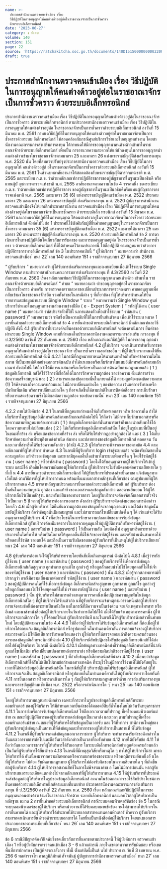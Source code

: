 ```yaml
---
name: >-
  ประกาศสำนักงานตรวจคนเข้าเมือง เรื่อง
  วิธีปฏิบัติในการอนุญาตให้คนต่างด้าวอยู่ต่อในราชอาณาจักรเป็นการชั่วคราว
  ด้วยระบบอิเล็กทรอนิกส์
date: '2023-06-27'
category: ง พิเศษ
volume: 140
section: 151
page: 22
source: 'https://ratchakitcha.soc.go.th/documents/140D151S0000000002200.pdf'
draft: true
---
```


# ประกาศสำนักงานตรวจคนเข้าเมือง เรื่อง วิธีปฏิบัติในการอนุญาตให้คนต่างด้าวอยู่ต่อในราชอาณาจักรเป็นการชั่วคราว ด้วยระบบอิเล็กทรอนิกส์

ประกาศสำนักงานตรวจคนเข้าเมือง เรื่อง วิธีปฏิบัติในการอนุญาตให้คนต่างด้าวอยู่ต่อในราชอาณาจักรเป็นการชั่วคราว ด้วยระบบอิเล็กทรอนิกส์ ตามประกาศสานักงานตรวจคนเข้าเมือง เรื่อง วิธีปฏิบัติในการอนุญาตให้คนต่างด้าวอยู่ต่อ ในราชอาณาจักรเป็นการชั่วคราวด้วยระบบอิเล็กทรอนิกส์ ลงวันที่ 15 มีนาคม พ.ศ. 2561 กาหนดวิธีปฏิบัติในการอนุญาตให้คนต่างด้าวอยู่ต่อในราชอาณาจักรเป็นการชั่วคราวด้วยระบบ อิเล็กทรอนิกส์ ให้สอดคล้องกับกรณีศูนย์บริการวีซ่าและใบอนุญาตทำงาน โดยสานักงานคณะกรรมการส่งเสริมการลงทุน ได้กาหนดให้มีการขออนุญาตนาคนต่างด้าวเข้ามาในราชอาณาจักรด้วยระบบอิเล็กทรอนิกส์ เพื่อเป็น การอานวยความสะดวกให้แก่นักลงทุนในการขออนุญาตนำคนต่างด้าวเข้ามาในราชอาณาจักรตามมาตรา 25 และมาตรา 26 แห่งพระราชบัญญัติส่งเสริมการลงทุน พ.ศ. 2520 นั้น โดยที่สมควรปรับปรุงประกาศสานักงานตรวจคนเข้าเมือง เรื่อง วิธีปฏิบัติในการอนุญาตให้ คนต่างด้าวอยู่ต่ อในราชอาณาจักรเป็นการชั่วคราวด้วยระบบอิเล็กทรอนิกส์ ลงวันที่ 15 มีนาคม พ.ศ. 2561 ในส่วนบทอาศัยอานาจให้สอดคล้องกับพระราชบัญญัติตารวจแห่งชาติ พ.ศ. 2565 และระเบียบ ก.ต.ช. ว่าด้วยหลักเกณฑ์การปฏิบัติราชการของผู้บัญชาการในฐานะเป็นอธิบดี หรือแทนผู้บั ญชาการตารวจแห่งชาติ พ.ศ. 2565 อาศัยอานาจตามความในข้อ 4 วรรคหนึ่ง ของระเบียบ ก.ต.ช. ว่าด้วยหลักเกณฑ์การปฏิบัติราชการ ของผู้บัญชาการในฐานะเป็นอธิบดีหรือแทนผู้บัญชาการตารวจแห่งชาติ พ.ศ. 2565 และมาตรา 35 (6) แห่งพระราชบัญญัติคนเข้าเมือง พ.ศ. 2522 ประกอบมาตรา 25 และมาตรา 26 แห่งพระราชบัญญัติ ส่งเสริมการลงทุน พ.ศ. 2520 ผู้บัญชาการสานักงานตรวจคนเข้าเมืองจึงให้ยกเลิกประกาศสานักงาน ตรวจคนเข้าเมือง เรื่อง วิธีปฏิบัติในการอนุญาตให้คนต่างด้าวอยู่ต่อในราชอาณาจักรเป็นการชั่วคราว ด้วยระบบอิเล็ก ทรอนิกส์ ลงวันที่ 15 มีนาคม พ.ศ. 2561 และกาหนดวิธีปฏิบัติในการอนุญาต ให้คนต่างด้าวอยู่ในราชอาณาจักรเป็นการชั่วคราวด้วยระบบอิเล็กทรอนิกส์ ดังต่อไปนี้ ข้อ 1 ประกาศนี้ใช้บังคับกับผู้ที่ยื่นคำขออนุญาตอยู่ในราชอาณาจักรเป็นการชั่วคราว ตามมาตรา 35 (6) แห่งพระราชบัญญัติคนเข้าเมือง พ.ศ. 2522 และภายใต้มาตรา 25 และมาตรา 26 แห่งพระราชบัญญัติส่งเสริมการลงทุน พ.ศ. 2520 ด้วยระบบอิเล็กทรอนิกส์ ข้อ 2 การดาเนินการในทางปฏิบัติอื่นใดเกี่ยวกับการรับคาขอ และการขออนุญาตอยู่ต่อ ในราชอาณาจักรเป็นการชั่วครา ว ด้วยระบบอิเล็กทรอนิกส์ ที่มิได้กำหนดไว้ตามประกาศนี้ ให้ถือปฏิบัติ ตามกฎหมายว่าด้วยการปฏิบัติราชการทางอิเล็กทรอนิกส์ ข้อ 3 ในประกาศฉบับนี้ “ ผู้ให้บริการ ” หมายความว่า สำนักงานตรวจคนเข้าเมือง ้ หนา 22 ่ เลม 140 ตอนพิเศษ 151 ง ราชกิจจานุเบกษา 27 มิถุนายน 2566

“ ผู้รับบริการ ” หมายความว่า ผู้ได้รับการส่งเสริมการลงทุนและลงทะเบียนเพื่อเข้าใช้ระบบ Single Window ตามประกาศสานักงานคณะกรรมการส่งเสริมการลงทุน ที่ ป.3/2560 ลงวันที่ 22 กันยายน พ.ศ. 2560 เรื่อง หลักเกณฑ์และวิธีปฏิบัติในการขออนุญาตนาคนต่างด้าว เข้ามาใน ราชอาณาจักรด้วยระบบอิเล็กทรอนิกส์ “ คำขอ ” หมายความว่า คำขออนุญาตอยู่ต่อในราชอาณาจักรเป็นการชั่วคราว คำขอรับ การตรวจลงตราและคาขอเปลี่ยนประเภทการตรวจลงตรา คาขออนุญาตเพื่อกลับเข้ามาในราชอาณาจักรอีก รวมทั้งคำขอในกรณีต่าง ๆ ที่เกี่ยวข้อง ที่ผู้ให้บริการกำหนดให้ยื่นรายการและข้อมูลผ่านระบบ Single Window “ ระบบ ” หมายความว่า Single Window ศูนย์บริการวีซ่าและใบอนุญาตทางานส่วนงานช่างฝีมือ ( e - Expert System ) “ รหัสผู้ใช้งาน ( user name )” หมายความว่า รหัสประจำตัวที่ใช้ใ นการแสดงตัวเพื่อเข้าใช้ระบบ “ รหัสผ่าน ( password )” หมายความว่า รหัสซึ่งเป็นความลับที่ใช้ในการยืนยันตัวตน เพื่อเข้าใช้ระบบ หมวด 1 การยื่นคำขอด้วยระบบอิเล็กทรอนิกส์ ข้อ 4 การยื่นคำขอด้วยระบบอิเล็กทรอนิกส์ มีหลักเกณฑ์และวิธีปฏิบัติ ดังนี้ 4.1 ผู้รับบริการที่ประสงค์จะยื่นคาขอด้วยระบบอิเล็กทรอนิกส์ จะต้องดาเนินการ ยื่นคำขอผ่านระบบ Single Window ตามที่กำหนดในประกาศสานักงานคณะกรรมการส่งเสริม การลงทุน ที่ ป.3/2560 ลงวันที่ 22 กันยายน พ.ศ. 2560 เรื่อง หลักเกณฑ์และวิธีปฏิบัติ ในการขออนุ ญาตนำคนต่างด้าวเข้ามาในราชอาณาจักรด้วยระบบอิเล็กทรอนิกส์ 4.2 ผู้ให้บริการ จะดาเนินการสำหรับการขออนุญาตให้คนต่างด้าวอยู่ต่อในราชอาณาจักร เป็นการชั่วคราวและคำขออื่น ๆ ที่ผู้ให้บริการกาหนดให้ยื่นด้วยระบบอิเล็กทรอนิกส์ ดังนี้ 4.2.1 ในกรณีที่กฎหมายกาหนดให้นาเสนอหรือเก็บรักษาข้อความใดในสภาพ ที่เป็นมาแต่เดิมอย่างเอกสารต้นฉบับ ถ้าได้นาเสนอหรือเก็บรักษาในแบบอิเล็กทรอนิกส์ตามหลักเกณฑ์ ดังต่อไปนี้ ให้ถือว่าได้มีการนาเสนอหรือเก็บรักษาเป็นเอกสารต้นฉบับตามกฎหมายแล้ว ( 1 ) ข้อมูลอิเล็กทรอนิ กส์ได้ใช้วิธีการที่เชื่อถือได้ในการรักษาความถูกต้อง ของข้อความ ตั้งแต่การสร้างข้อความเสร็จสมบูรณ์ และ ( 2 ) สามารถแสดงข้อความนั้นในภายหลังได้ ความถูกต้องของข้อความตาม (1) ให้พิจารณาถึงความครบถ้วนและ ไม่มีการเปลี่ยนแปลงใด ๆ ของข้อความ เว้นแต่การรับรองหรือบันทึกเพิ่มเติม หรือการเปลี่ยนแปลงใด ๆ ที่อาจเกิดขึ้นได้ตามปกติในการติดต่อสื่อสาร การเก็บรักษา หรือการแสดงข้อความซึ่งไม่มีผลต่อความถูกต้อง ของข้อความนั้น ้ หนา 23 ่ เลม 140 ตอนพิเศษ 151 ง ราชกิจจานุเบกษา 27 มิถุนายน 2566

4.2.2 ภายใต้บังคับข้อ 4.2.1 ในกรณีที่กฎหมายกำหนดให้เก็บรักษาเอกสาร หรือ ข้อความใด ถ้าได้เก็บรักษาในรูปข้อมูลอิเล็กทรอนิกส์ตามหลักเกณฑ์ดังต่อไปนี้ ให้ถือว่า ได้มีการเก็บรักษาเอกสารหรือข้อความตามที่กฎหมายต้องการแล้ว ( 1 ) ข้อมูลอิเล็กทรอนิกส์นั้นสามารถเข้าถึงและนำกลับมาใช้ได้ โดยความหมายไม่เปลี่ยนแปลง ( 2 ) ได้เก็บรักษาข้อมูลอิเล็กทรอนิกส์นั้น ให้อยู่ในรูปแบบที่เป็นอยู่ ในขณะที่สร้าง ส่ง หรือแสดงข้อความที่สร้าง ส่ง หรือได้รับให้ปรากฏอย่างถูกต้องได้ และ ( 3 ) ได้เก็บรักษาข้อความส่วนที่ระบุถึงแหล่งกำเนิด ต้นทาง และปลายทางของข้อมูลอิเล็กทรอนิกส์ ตลอดจน วันและเวลาที่ส่งหรือได้รับข้อความดังกล่าว (ถ้ามี) 4.2.3 ผู้ให้บริการจะพิจารณาคาขอตามข้อ 4.4 ตามหลักเกณฑ์ที่ผู้ให้บริการ กำหนด 4.3 ในกรณีที่ผู้รับบริการ login เข้าสู่ระบบแล้ว จะต้องรับผิดชอบในความถูกต้อง แท้จริงของข้อมูลตน และหากมีบุคคลอื่นใดเข้ามาในระบบเพื่อการใด ๆ โดยใช้รหัสผู้ใช้งาน ( user name ) หรือรหัสผ่าน ( password ) โดยไม่ได้รับอนุญาตจากผู้ให้บริการให้เข้าสู่ระบบ และมิได้ เกิดขึ้นโดยความผิดของผู้ให้บริการนั้น ผู้ให้บริการจะไม่รับผิดชอบต่อความเสียหายใด ๆ ทั้งสิ้ น 4.4 การยื่นคาขอด้วยระบบอิเล็กทรอนิกส์ ให้ผู้รับบริการที่ประสงค์จะยื่นคาขอ แจ้งข้อมูลทางเว็บไซต์ ตามวิธีการที่ผู้ให้บริการกาหนด พร้อมทั้งแนบเอกสารหลักฐานที่เกี่ยวข้อง ตามรูปแบบที่ผู้ให้บริการกาหนด 4.5 บรรดาหลักฐานประกอบการยื่นคาขอด้วยระบบอิเล็กทรอนิ กส์ ผู้รับบริการ ต้องยืนยันในความสมบูรณ์ ถูกต้อง และแท้จริงของเอกสารและข้อมูลดังกล่าว ตลอดจนยินยอม ให้ผู้ให้บริการเก็บไว้เป็นหลักฐาน และทรัพย์สินของทางราชการ โดยผู้รับบริการจะต้องจัดเก็บเอกสารตัวจริง ไว้เป็นเวลา 5 ปี หากผู้ให้บริการต้องการเอกสาร ดังกล่าว ผู้รับบริการจะต้องส่งมอบเอกสารดังกล่าวโดยเร็ว 4.6 เมื่อผู้รับบริการ ได้ยืนยันความถูกต้องของข้อมูลที่จะขออนุญาตแล้ว และได้ส่ง ข้อมูลนั้นมายังผู้ให้บริการ ถือว่าข้อมูลนั้นมีผลสมบูรณ์ และไม่สามารถแก้ไขเปลี่ยนแปลงใด ๆ ได้ เว้นแต่จะได้รับอนุญาตจากผู้ให้บริการ 4.7 เพื่อประโยชน์ในการรักษาความปลอดภัยของการรับส่งข้อมูลอิเล็กทรอนิกส์ ผู้รับบริการต้องมีมาตรการในการควบคุมดูแลให้ผู้ปฏิบัติการเก็บรักษารหัสผู้ใช้งาน ( user name ) และรหัสผ่าน ( password ) ไว้เป็นความลับ โดยต้องไม่ อนุญาตหรือกระทาด้วยประการอื่นใดที่ทาให้ หรือเปิดโอกาสให้บุคคลอื่นที่มิใช่เจ้าของรหัสผู้ใช้งาน และรหัสผ่านนั้นสามารถใช้หรือลอบใช้รหัส ของตนได้ และถือเป็นความรับผิดชอบของผู้รับบริการที่เป็นเหตุให้ผู้ให้บริการเสียหาย ้ หนา 24 ่ เลม 140 ตอนพิเศษ 151 ง ราชกิจจานุเบกษา 27 มิถุนายน 2566

4.8 ผู้รับบริการต้องแจ้งให้ผู้ให้บริกำรทราบโดยทันทีเมื่อเกิดเหตุการณ์ ดังต่อไปนี้ 4.8.1 เมื่อรู้ว่ารหัสผู้ใช้งาน ( user name ) และรหัสผ่าน ( password ) ของผู้รับบริการที่ใช้เพื่อการส่งข้อมูลอิเล็กทรอนิกส์เกิดสูญหาย ถูกทำลาย ถูกแก้ไข ถูกล่วงรู้ หรือถูกลักลอบนำไปใช้โดยบุคคลที่ไม่ใช่เจ้ำของรหัสผู้ใช้งาน ( user name ) และรหัสผ่าน ( password ) นั้น 4.8.2 เมื่อรู้จากสภาพการณ์ที่ปรากฏว่า กรณีมีความเสี่ยงมากต่อการที่ รหัสผู้ใช้งาน ( user name ) และรหัสผ่าน ( password ) ของผู้ปฏิบัติการคนใดที่ใช้เพื่อการส่งข้อมูล อิเล็กทรอนิกส์จะสูญหาย ถูกทาลาย ถูกแก้ไข ถูกล่วงรู้ หรือถูกลักลอบนาไปใช้โดยบุคคลที่ไม่ใช่ เจ้าของรหัสผู้ใช้งาน ( user name ) และรหัสผ่าน ( password ) นั้น ผู้รับบริการไม่สามารถอ้างเหตุตามวรรคหนึ่งเพื่อปฏิเสธความผูกพันในข้อมูล อิเล็กทรอนิกส์ใด ๆ ที่ผู้ให้บริการได้รับแล้วก่อ นที่ผู้รับบริการจะแจ้งเหตุตามวรรคหนึ่งต่อผู้ให้บริการ การแจ้งตามข้อนี้ต้องกระทาเป็นหนังสือ แต่ในกรณีที่มีความจาเป็นเร่งด่วน จะแจ้งเหตุทางโทรสาร หรืออีเมล์ และนาส่งหนังสือต่อผู้ให้บริการภายในวันทำการถัดไปก็ได้ เมื่อได้รับแจ้งเหตุตามวรรคหนึ่ง ผู้ให้ บริการจะยกเลิกการใด ๆ ที่ได้ออกให้แก่ ผู้รับบริการทันที และในกรณีนี้ให้ผู้รับบริการดังกล่าวยื่นคำขอใหม่ โดยปฏิบัติตามความในข้อ 4.4 4.9 ให้ถือว่าผู้ให้บริการได้รับข้อมูลอิเล็กทรอนิกส์ ก็ต่อเมื่อผู้ให้บริการได้ตอบแจ้ง ข้อมูลอิเล็กทรอนิกส์ หรือรูปแบบอื่ นในทำนองเดียวกัน การตอบแจ้งของผู้ให้บริการตามวรรคหนึ่ง มิให้ถือเป็นการรับรองหรือแสดงว่า ผู้ให้บริการได้ตรวจสอบแล้วถึงความครบถ้วนของสาระของข้อมูลอิเล็กทรอนิกส์ที่นำส่ง 4.10 ผู้ให้บริการมีสิทธิปฏิเสธไม่รับข้อมูลอิเล็กทรอนิกส์ที่ได้ส่งต่อไปยังผู้ให้บริการ ในกรณี ดังต่อไปนี้ 4.10.1 เมื่อข้อมูลทางเทคนิคบ่งชี้ว่าข้อมูลอิเล็กทรอนิกส์ที่นำส่งถูกแก้ไขเพิ่มเติม หรือเปลี่ยนแปลงภายหลังการนาส่ง หรือมีความผิดปกติของรหัสผู้ใช้งาน ( user name ) และรหัสผ่าน ( password ) ที่กำกับข้อมูลอิเล็กทรอนิกส์ที่นำส่ง 4.10.2 เมื่อพบว่าข้อมูลอิเล็กทรอนิกส์ที่ได้รับไม่เป็นไปตามข้อกำหนดทางเทคนิค ที่ระบุไว้ในคู่มือการใช้งานที่ใช้บังคับอยู่ในเวลาที่ได้นำส่งข้อมูลอิเล็กทรอนิกส์นั้น ในกรณีที่ผู้ให้ บริการปฏิเสธไม่รับข้อมูลอิเล็กทรอนิกส์ ผู้ให้บริการจะแจ้งเป็น ข้อมูลอิเล็กทรอนิกส์ หรือรูปแบบอื่นในทำนองเดียวกันให้ผู้รับบริการทราบโดยทันที 4.11 การยื่นเอกสาร หรือการดาเนินการใด ๆ กับผู้ให้บริการตามกฎหมายว่าด้วย การส่งเสริมการลงทุนและพระราชบัญญัติคนเข้ำเมือง พ.ศ. 2522 หรือการดำเนินการใด ๆ ้ หนา 25 ่ เลม 140 ตอนพิเศษ 151 ง ราชกิจจานุเบกษา 27 มิถุนายน 2566

โดยผู้ให้บริการตามกฎหมายดังกล่าว เฉพาะที่กระทาในรูปของข้อมูลอิเล็กทรอนิกส์กับระบบคอมพิวเตอร์ ของผู้ให้บริการ ให้มีกำหนดเวลายื่นคำขอได้ตลอดยี่สิบสี่ชั่วโมงโดยไม่เว้นวันหยุดราชการ 4.11.1 ในการส่งหรือการรับข้อมูลอิเล็กทรอนิกส์ ให้ถือเอาเวลาตามที่ปรากฏ ที่เครื่องคอมพิวเตอร์แม่ข่าย ณ ขณะที่ผู้ปฏิบัติการของผู้รับบริการกดส่งข้อมูลเป็นเวลาส่ง และเวลา ตามที่ปรากฏที่เครื่องคอมพิวเตอร์แม่ข่าย ณ ขณะที่ผู้ให้บริการได้รับข้อมูลเป็นเวลารับ และ ให้ที่ทาการ สานักงานใหญ่ของผู้รับบริการผู้ส่งข้อมูลเป็นสถานที่ที่ส่งข้อมูลและที่ทาการของผู้ให้บริการเป็นสถานที่ ที่ได้รับข้อมูล 4.11.2 ในกรณีที่ผู้รับบริการกดส่งข้อมูลนอกเวลาราชการ ผู้ให้บริการ จะทำการลงรับคำขอดังกล่าวในวันและเวลาราชการถัดไปและถือวันเวลำดังกล่าวเป็นเวลาที่ลงรับคำขอ 4.12 ภายใต้บังคับข้อ 4.11 ให้ถือว่าวันและเวลาราชการที่ผู้ให้บริการได้รับเอกสาร ในระบบอิเล็กทรอนิกส์อย่างถูกต้องครบถ้วนแล้ว เป็นวันที่ผู้รับบริการได้ยื่นคำขอ 4.13 ในกรณีที่มีเหตุสุดวิสัยหรือเหตุใด ๆ ทาให้ผู้ให้บริการไม่สา มารถให้บริการได้ อันเนื่องมาจากความผิดพลาดหรือความบกพร่องของระบบ หรือพฤติกรรมอันหนึ่งอั นใด ที่ผู้ให้บริการ ไม่ต้อง รับผิดตามกฎหมาย ผู้ให้บริการไม่ต้องรับผิดชอบในความเสียหายใด ๆ ที่เกิดขึ้นต่อผู้รับบริการ 4.14 ผู้ให้บริการขอสงวนสิทธิ์ในการไม่พิจารณาคำข อ โดยไม่มีการผ่อนผัน หากผู้รับบริการเสนอรายละเอียดแตกต่างไปจากหลักเกณฑ์ที่ผู้ให้บริการกาหนด 4.15 ให้ผู้รับบริการที่ประสงค์จะส่งข้อมูลต่อผู้ให้บริการในรูปของข้อมูลอิเล็กทรอนิกส์ ลงนามในข้อตกลงการขอใช้สิทธิประโยชน์การยื่นคาขอด้วยระบบอิเล็กทรอนิกส์ตามแบบที่แนบท้าย ประกาศสานักงานคณะกรรมการส่งเสริมการลงทุน ที่ ป.3/2560 ลงวันที่ 22 กันยายน พ.ศ. 2560 เรื่อง หลักเกณฑ์และวิธีปฏิบัติในการขออนุญาตนาคนต่างด้าวเข้ามาในราชอาณาจักรด้วย ระบบอิเล็กทรอนิกส์ และมอบไว้ต่อผู้ให้บริการเป็นหลักฐาน หมวด 2 การยื่นคำขอด้วยระบบอิเล็กทรอนิกส์ กรณีระบบคอมพิวเตอร์ขัดข้อง ข้อ 5 ในกรณีระบบคอมพิวเตอร์ของผู้ให้บริการ หรือหน่วยงานที่ได้รับมอบหมายขัดข้อง จนไม่สามารถให้บริการในการยื่นคาขอได้ และผู้ให้บริการได้ประกาศใช้ระบบเอกสารทดแทนคอมพิวเตอร์ ชั่วคราว ผู้รับบริการสามารถดาเนินการยื่นคำขอด้วยระบบเอกสารได้ โดยยื่นเป็นหนังสือต่อผู้ให้บริการ โดยแนบเอกสารประกอบคาขอตามระเบียบที่เกี่ยวข้อง ้ หนา 26 ่ เลม 140 ตอนพิเศษ 151 ง ราชกิจจานุเบกษา 27 มิถุนายน 2566

ข้อ 6 กรณีมีปัญหาต้องวินิจฉัยชี้ขาดเกี่ยวกับการยื่นคาขอตามประกาศนี้ ให้ผู้บังคับการ ตรวจคนเข้าเมือง 1 หรือผู้บังคับการตรวจคนเข้าเมือง 3 - 6 แล้วแต่กรณี ภายในเขตอานาจการรับผิดชอบ หรือเขตพื้นที่การปกครอง เป็นผู้พิจารณาสั่งการ ทั้งนี้ ตั้งแต่บัดนี้เป็นต้ นไป ประกาศ ณ วันที่ 3 เมษายน พ.ศ. 256 6 พลตำรวจโท ภาคภูมิภิภัทฒ์ สัจจพันธุ์ ผู้บัญชาการสำนักงานตรวจคนเข้าเมือง ้ หนา 27 ่ เลม 140 ตอนพิเศษ 151 ง ราชกิจจานุเบกษา 27 มิถุนายน 2566
